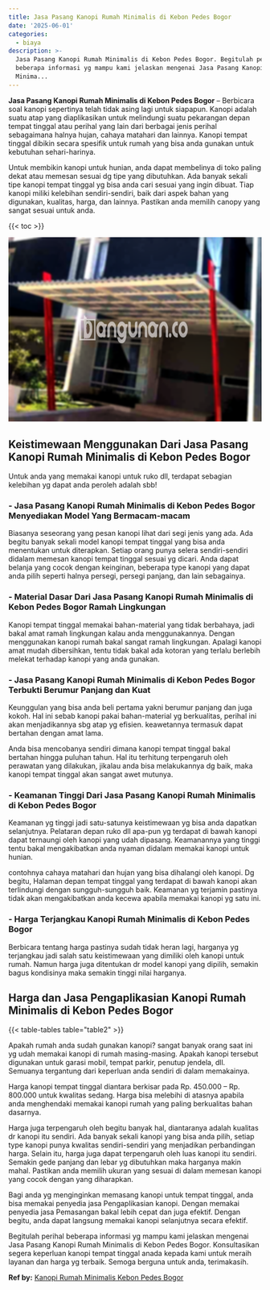 ```yaml
---
title: Jasa Pasang Kanopi Rumah Minimalis di Kebon Pedes Bogor
date: '2025-06-01'
categories:
  - biaya
description: >-
  Jasa Pasang Kanopi Rumah Minimalis di Kebon Pedes Bogor. Begitulah perihal
  beberapa informasi yg mampu kami jelaskan mengenai Jasa Pasang Kanopi Rumah
  Minima...
---
```


**Jasa Pasang Kanopi Rumah Minimalis di Kebon Pedes Bogor** – Berbicara soal kanopi sepertinya telah tidak asing lagi untuk siapapun. Kanopi adalah suatu atap yang diaplikasikan untuk melindungi suatu pekarangan depan tempat tinggal atau perihal yang lain dari berbagai jenis perihal sebagaimana halnya hujan, cahaya matahari dan lainnya. Kanopi tempat tinggal dibikin secara spesifik untuk rumah yang bisa anda gunakan untuk kebutuhan sehari-harinya.

Untuk membikin kanopi untuk hunian, anda dapat membelinya di toko paling dekat atau memesan sesuai dg tipe yang dibutuhkan. Ada banyak sekali tipe kanopi tempat tinggal yg bisa anda cari sesuai yang ingin dibuat. Tiap kanopi miliki kelebihan sendiri-sendiri, baik dari aspek bahan yang digunakan, kualitas, harga, dan lainnya. Pastikan anda memilih canopy yang sangat sesuai untuk anda.

{{< toc >}}

![Jasa Pasang Kanopi Rumah Minimalis di Kebon Pedes Bogor](/images/harga-kanopi-minimalis-70.png)

## Keistimewaan Menggunakan Dari Jasa Pasang Kanopi Rumah Minimalis di Kebon Pedes Bogor

Untuk anda yang memakai kanopi untuk ruko dll, terdapat sebagian kelebihan yg dapat anda peroleh adalah sbb!

### \- Jasa Pasang Kanopi Rumah Minimalis di Kebon Pedes Bogor Menyediakan Model Yang Bermacam-macam

Biasanya seseorang yang pesan kanopi lihat dari segi jenis yang ada. Ada begitu banyak sekali model kanopi tempat tinggal yang bisa anda menentukan untuk diterapkan. Setiap orang punya selera sendiri-sendiri didalam memesan kanopi tempat tinggal sesuai yg dicari. Anda dapat belanja yang cocok dengan keinginan, beberapa type kanopi yang dapat anda pilih seperti halnya persegi, persegi panjang, dan lain sebagainya.

### \- Material Dasar Dari Jasa Pasang Kanopi Rumah Minimalis di Kebon Pedes Bogor Ramah Lingkungan

Kanopi tempat tinggal memakai bahan-material yang tidak berbahaya, jadi bakal amat ramah lingkungan kalau anda menggunakannya. Dengan menggunakan kanopi rumah bakal sangat ramah lingkungan. Apalagi kanopi amat mudah dibersihkan, tentu tidak bakal ada kotoran yang terlalu berlebih melekat terhadap kanopi yang anda gunakan.

### \- Jasa Pasang Kanopi Rumah Minimalis di Kebon Pedes Bogor Terbukti Berumur Panjang dan Kuat

Keunggulan yang bisa anda beli pertama yakni berumur panjang dan juga kokoh. Hal ini sebab kanopi pakai bahan-material yg berkualitas, perihal ini akan menjadikannya sbg atap yg efisien. keawetannya termasuk dapat bertahan dengan amat lama.

Anda bisa mencobanya sendiri dimana kanopi tempat tinggal bakal bertahan hingga puluhan tahun. Hal itu terhitung terpengaruh oleh perawatan yang dilakukan, jikalau anda bisa melakukannya dg baik, maka kanopi tempat tinggal akan sangat awet mutunya.

### \- Keamanan Tinggi Dari Jasa Pasang Kanopi Rumah Minimalis di Kebon Pedes Bogor

Keamanan yg tinggi jadi satu-satunya keistimewaan yg bisa anda dapatkan selanjutnya. Pelataran depan ruko dll apa-pun yg terdapat di bawah kanopi dapat ternaungi oleh kanopi yang udah dipasang. Keamanannya yang tinggi tentu bakal mengakibatkan anda nyaman didalam memakai kanopi untuk hunian.

contohnya cahaya matahari dan hujan yang bisa dihalangi oleh kanopi. Dg begitu, Halaman depan tempat tinggal yang terdapat di bawah kanopi akan terlindungi dengan sungguh-sungguh baik. Keamanan yg terjamin pastinya tidak akan mengakibatkan anda kecewa apabila memakai kanopi yg satu ini.

### \- Harga Terjangkau Kanopi Rumah Minimalis di Kebon Pedes Bogor

Berbicara tentang harga pastinya sudah tidak heran lagi, harganya yg terjangkau jadi salah satu keistimewaan yang dimiliki oleh kanopi untuk rumah. Namun harga juga ditentukan dr model kanopi yang dipilih, semakin bagus kondisinya maka semakin tinggi nilai harganya.

## Harga dan Jasa Pengaplikasian Kanopi Rumah Minimalis di Kebon Pedes Bogor

{{< table-tables table="table2" >}}

Apakah rumah anda sudah gunakan kanopi? sangat banyak orang saat ini yg udah memakai kanopi di rumah masing-masing. Apakah kanopi tersebut digunakan untuk garasi mobil, tempat parkir, penutup jendela, dll. Semuanya tergantung dari keperluan anda sendiri di dalam memakainya.

Harga kanopi tempat tinggal diantara berkisar pada Rp. 450.000 – Rp. 800.000 untuk kwalitas sedang. Harga bisa melebihi di atasnya apabila anda menghendaki memakai kanopi rumah yang paling berkualitas bahan dasarnya.

Harga juga terpengaruh oleh begitu banyak hal, diantaranya adalah kualitas dr kanopi itu sendiri. Ada banyak sekali kanopi yang bisa anda pilih, setiap type kanopi punya kwalitas sendiri-sendiri yang menjadikan perbandingan harga. Selain itu, harga juga dapat terpengaruh oleh luas kanopi itu sendiri. Semakin gede panjang dan lebar yg dibutuhkan maka harganya makin mahal. Pastikan anda memilih ukuran yang sesuai di dalam memesan kanopi yang cocok dengan yang diharapkan.

Bagi anda yg menginginkan memasang kanopi untuk tempat tinggal, anda bisa memakai penyedia jasa Pengaplikasian kanopi. Dengan memakai penyedia jasa Pemasangan bakal lebih cepat dan juga efektif. Dengan begitu, anda dapat langsung memakai kanopi selanjutnya secara efektif.

Begitulah perihal beberapa informasi yg mampu kami jelaskan mengenai Jasa Pasang Kanopi Rumah Minimalis di Kebon Pedes Bogor. Konsultasikan segera keperluan kanopi tempat tinggal anada kepada kami untuk meraih layanan dan harga yg terbaik. Semoga berguna untuk anda, terimakasih.

**Ref by:**  [Kanopi Rumah Minimalis Kebon Pedes Bogor](https://id.wikipedia.org/wiki/Kanopi)

